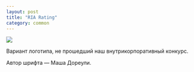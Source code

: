 ```yaml
---
layout: post
title: "RIA Rating"
category: common
---
```

![](https://pics.livejournal.com/quillcraft/pic/001qxdt9)

Вариант логотипа, не прошедший наш внутрикорпоративный конкурс.

Автор шрифта&#160;— Маша Дореули.
